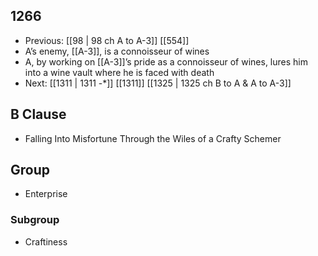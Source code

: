 ## 1266
- Previous: [[98 | 98 ch A to A-3]] [[554]] 
- A’s enemy, [[A-3]], is a connoisseur of wines
- A, by working on [[A-3]]’s pride as a connoisseur of wines, lures him into a wine vault where he is faced with death
- Next: [[1311 | 1311 -*]] [[1311]] [[1325 | 1325 ch B to A &amp; A to A-3]] 

## B Clause
- Falling Into Misfortune Through the Wiles of a Crafty Schemer

## Group
- Enterprise

### Subgroup
- Craftiness

